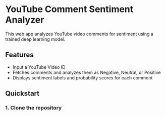 # YouTube Comment Sentiment Analyzer

This web app analyzes YouTube video comments for sentiment using a trained deep learning model.

## Features

- Input a YouTube Video ID
- Fetches comments and analyzes them as Negative, Neutral, or Positive
- Displays sentiment labels and probability scores for each comment

## Quickstart

### 1. Clone the repository

